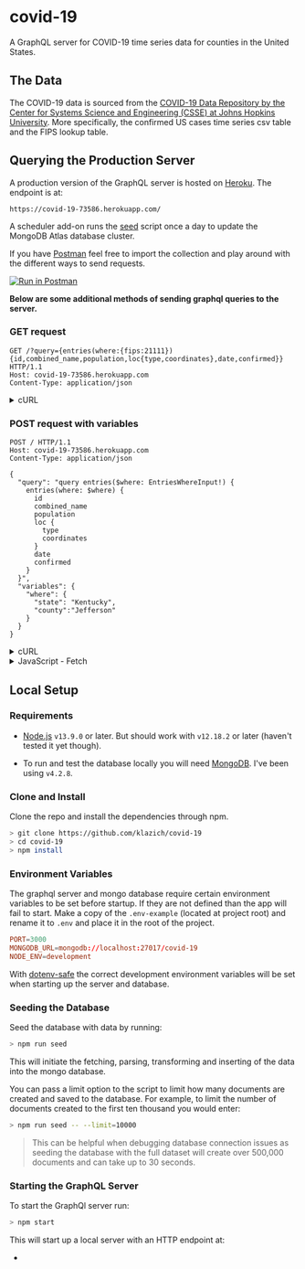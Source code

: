 # covid-19

A GraphQL server for COVID-19 time series data for counties in the United States.

## The Data

The COVID-19 data is sourced from the [COVID-19 Data Repository by the Center for Systems Science and Engineering (CSSE) at Johns Hopkins University](https://github.com/CSSEGISandData/COVID-19). More specifically, the confirmed US cases time series csv table and the FIPS lookup table.

## Querying the Production Server

A production version of the GraphQL server is hosted on [Heroku](https://www.heroku.com/platform). The endpoint is at:

`https://covid-19-73586.herokuapp.com/`

A scheduler add-on runs the [seed](#Seeding-the-Database) script once a day to update the MongoDB Atlas database cluster.

If you have [Postman](https://www.postman.com/) feel free to import the collection and play around with the different ways to send requests.

[![Run in Postman](https://run.pstmn.io/button.svg)](https://app.getpostman.com/run-collection/e47bb7daee6dae75f1cd)

**Below are some additional methods of sending graphql queries to the server.**

### GET request

```http
GET /?query={entries(where:{fips:21111}){id,combined_name,population,loc{type,coordinates},date,confirmed}} HTTP/1.1
Host: covid-19-73586.herokuapp.com
Content-Type: application/json
```

<details>
  <summary>cURL</summary>

```sh
curl --location --request GET 'https://covid-19-73586.herokuapp.com/?query={entries(where:{fips:21111}){id,combined_name,population,loc{type,coordinates},date,confirmed}}' \
--header 'Content-Type: application/json'
```

</details>

### POST request with variables

```http
POST / HTTP/1.1
Host: covid-19-73586.herokuapp.com
Content-Type: application/json

{
  "query": "query entries($where: EntriesWhereInput!) {
    entries(where: $where) {
      id
      combined_name
      population
      loc {
        type
        coordinates
      }
      date
      confirmed
    }
  }",
  "variables": {
    "where": {
      "state": "Kentucky",
      "county":"Jefferson"
    }
  }
}
```

<details>
  <summary>cURL</summary>

```sh
curl --location --request POST 'https://covid-19-73586.herokuapp.com/' \
--header 'Content-Type: application/json' \
--data-raw '{"query":"query entries($where: EntriesWhereInput!) {entries(where: $where) {id,combined_name,population,loc{coordinates},date,confirmed}\r\n}","variables":{"where":{"state":"Kentucky","county":"Jefferson"}}}'
```

</details>

<details>
  <summary>JavaScript - Fetch</summary>

```javascript
const myHeaders = new Headers()
myHeaders.append('Content-Type', 'application/json')

const query = `query entries ($where: EntriesWhereInput!) {
  entries (where: $where) {
    id
    combined_name
    population
    loc {
      type
      coordinates
    }
    date
    confirmed
  }
}`

const variables = {
  where: {
    state: 'Kentucky',
    county: 'Jefferson',
  },
}

const graphql = JSON.stringify({
  query,
  variables,
})

const requestOptions = {
  method: 'POST',
  headers: myHeaders,
  body: graphql,
  redirect: 'follow',
}

fetch('https://covid-19-73586.herokuapp.com/', requestOptions)
  .then((response) => response.text())
  .then((result) => console.log(result))
  .catch((error) => console.log('error', error))
```

</details>

## Local Setup

### Requirements

- [Node.js](https://nodejs.org/) `v13.9.0` or later. But should work with `v12.18.2` or later (haven't tested it yet though).

- To run and test the database locally you will need [MongoDB](https://www.mongodb.com/try/download/community). I've been using `v4.2.8`.

### Clone and Install

Clone the repo and install the dependencies through npm.

```sh
> git clone https://github.com/klazich/covid-19
> cd covid-19
> npm install
```

### Environment Variables

The graphql server and mongo database require certain environment variables to be set before startup. If they are not defined than the app will fail to start. Make a copy of the `.env-example` (located at project root) and rename it to `.env` and place it in the root of the project.

```conf
PORT=3000
MONGODB_URL=mongodb://localhost:27017/covid-19
NODE_ENV=development
```

With [dotenv-safe](https://www.npmjs.com/package/dotenv-safe) the correct development environment variables will be set when starting up the server and database.

### Seeding the Database

Seed the database with data by running:

```sh
> npm run seed
```

This will initiate the fetching, parsing, transforming and inserting of the data into the mongo database.

You can pass a limit option to the script to limit how many documents are created and saved to the database. For example, to limit the number of documents created to the first ten thousand you would enter:

```sh
> npm run seed -- --limit=10000
```

> This can be helpful when debugging database connection issues as seeding the database with the full dataset will create over 500,000 documents and can take up to 30 seconds.

### Starting the GraphQL Server

To start the GraphQl server run:

```sh
> npm start
```

This will start up a local server with an HTTP endpoint at:

-
